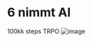 # 6 nimmt AI 
100kk steps TRPO
![image](https://github.com/hub2/nimmt6/assets/5579578/7058c2bf-c915-43ec-9210-74e7811bf546)

